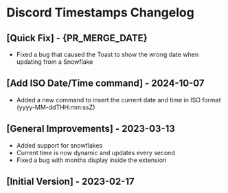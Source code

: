 # Discord Timestamps Changelog

## [Quick Fix] - {PR_MERGE_DATE}
- Fixed a bug that caused the Toast to show the wrong date when updating from a Snowflake

## [Add ISO Date/Time command] - 2024-10-07
- Added a new command to insert the current date and time in ISO format (yyyy-MM-ddTHH:mm:ssZ)

## [General Improvements] - 2023-03-13
- Added support for snowflakes
- Current time is now dynamic and updates every second
- Fixed a bug with months display inside the extension

## [Initial Version] - 2023-02-17
